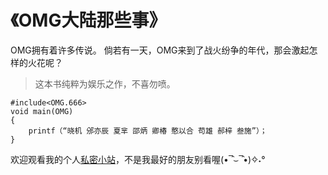 # 《OMG大陆那些事》

  OMG拥有着许多传说。
  倘若有一天，OMG来到了战火纷争的年代，那会激起怎样的火花呢？

> 这本书纯粹为娱乐之作，不喜勿喷。

```
#include<OMG.666>
void main(OMG)
{
	printf（“晓机 邠亦辰 夏芈 邵炳 卿椿 憨以合 苟雄 郝梓 叁施”）；
}
```

欢迎观看我的个人[私密小站](https://willcai2020.github.io/)，不是我最好的朋友别看喔(•‾̑⌣‾̑•)✧˖°
